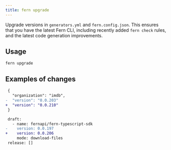 ```yaml
---
title: fern upgrade
---
```


Upgrade versions in `generators.yml` and `fern.config.json`. This ensures that you have the latest Fern CLI, including recently added `fern check` rules, and the latest code generation improvements.

## Usage

<!-- markdownlint-disable MD040 -->

```
fern upgrade
```

## Examples of changes

```diff title="/fern/fern.config.json"
 {
   "organization": "imdb",
-  "version": "0.0.203"
+  "version": "0.0.210"
 }
```

```diff title="/fern/api/generators.yml"
 draft:
   - name: fernapi/fern-typescript-sdk
-    version: 0.0.197
+    version: 0.0.206
     mode: download-files
 release: []
```
